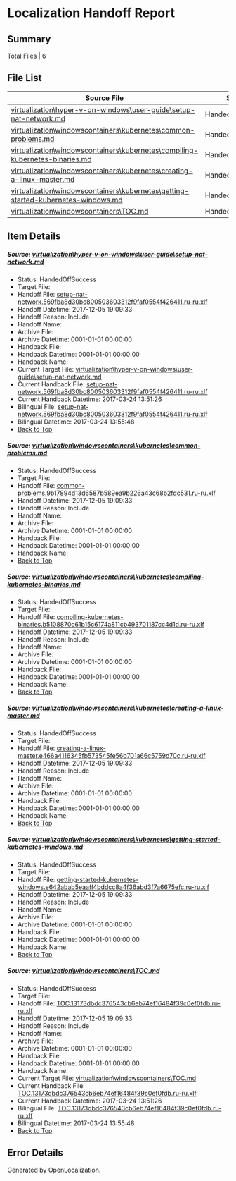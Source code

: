 # <a name='report-top'></a> Localization Handoff Report

## Summary
 Total Files | 6

## File List
 Source File | Status | Details 
 ----------- | ------ | ------- 
 [virtualization\hyper-v-on-windows\user-guide\setup-nat-network.md](https://github.com/Microsoft/Virtualization-Documentation-Private/blob/ad5f6344230c7c4977adf3769fb7b01a5eca7bb9/virtualization/hyper-v-on-windows/user-guide/setup-nat-network.md) | HandedOffSuccess | [Details](#6f5872a4f16bcce504af3e6e81ef3e820013d121247)
 [virtualization\windowscontainers\kubernetes\common-problems.md](https://github.com/Microsoft/Virtualization-Documentation-Private/blob/ad5f6344230c7c4977adf3769fb7b01a5eca7bb9/virtualization/windowscontainers/kubernetes/common-problems.md) | HandedOffSuccess | [Details](#73b44ffd12fba58ac4ef38352c012061a6817945314)
 [virtualization\windowscontainers\kubernetes\compiling-kubernetes-binaries.md](https://github.com/Microsoft/Virtualization-Documentation-Private/blob/ad5f6344230c7c4977adf3769fb7b01a5eca7bb9/virtualization/windowscontainers/kubernetes/compiling-kubernetes-binaries.md) | HandedOffSuccess | [Details](#53d55eed155254f809bc3f45b8e3891dab54f209315)
 [virtualization\windowscontainers\kubernetes\creating-a-linux-master.md](https://github.com/Microsoft/Virtualization-Documentation-Private/blob/ad5f6344230c7c4977adf3769fb7b01a5eca7bb9/virtualization/windowscontainers/kubernetes/creating-a-linux-master.md) | HandedOffSuccess | [Details](#8fa8b0a6b97d9909d0b1e670b37a0a541901a08d317)
 [virtualization\windowscontainers\kubernetes\getting-started-kubernetes-windows.md](https://github.com/Microsoft/Virtualization-Documentation-Private/blob/ad5f6344230c7c4977adf3769fb7b01a5eca7bb9/virtualization/windowscontainers/kubernetes/getting-started-kubernetes-windows.md) | HandedOffSuccess | [Details](#d88ab46dc0046256ebed9c6696a99104a7197fad318)
 [virtualization\windowscontainers\TOC.md](https://github.com/Microsoft/Virtualization-Documentation-Private/blob/ad5f6344230c7c4977adf3769fb7b01a5eca7bb9/virtualization/windowscontainers/TOC.md) | HandedOffSuccess | [Details](#3f9d42ad3c55341f698950b317a249adc9ab6855419)

## Item Details
##### <a name='6f5872a4f16bcce504af3e6e81ef3e820013d121247'></a> Source: [virtualization\hyper-v-on-windows\user-guide\setup-nat-network.md](https://github.com/Microsoft/Virtualization-Documentation-Private/blob/ad5f6344230c7c4977adf3769fb7b01a5eca7bb9/virtualization/hyper-v-on-windows/user-guide/setup-nat-network.md)
* Status: HandedOffSuccess
* Target File: 
* Handoff File: [setup-nat-network.569fba8d30bc800503603312f9faf0554f426411.ru-ru.xlf](https://github.com/MicrosoftDocs/Virtualization-Documentation-Private.handoff/blob/fae72847d4c6ed717f3e0e33c45e46d6e279588c/ol-handoff/MicrosoftDocs/Virtualization-Documentation-Private.ru-ru/live/setup-nat-network.569fba8d30bc800503603312f9faf0554f426411.ru-ru.xlf)
* Handoff Datetime: 2017-12-05 19:09:33
* Handoff Reason: Include
* Handoff Name: 
* Archive File: 
* Archive Datetime: 0001-01-01 00:00:00
* Handback File: 
* Handback Datetime: 0001-01-01 00:00:00
* Handback Name: 
* Current Target File: [virtualization\hyper-v-on-windows\user-guide\setup-nat-network.md](https://github.com/MicrosoftDocs/Virtualization-Documentation-Private.ru-ru/blob/acb5c88f6cafcc4ed2e300234c2f1a456634af10/virtualization/hyper-v-on-windows/user-guide/setup-nat-network.md)
* Current Handback File: [setup-nat-network.569fba8d30bc800503603312f9faf0554f426411.ru-ru.xlf](https://github.com/MicrosoftDocs/Virtualization-Documentation-Private.handback/blob/21bfd91373f92b540f1a914790bb4d09fe99bf58/ol-handback/Microsoft/Virtualization-Documentation-Private.ru-ru/live/setup-nat-network.569fba8d30bc800503603312f9faf0554f426411.ru-ru.xlf)
* Current Handback Datetime: 2017-03-24 13:51:26
* Bilingual File: [setup-nat-network.569fba8d30bc800503603312f9faf0554f426411.ru-ru.xlf](https://github.com/MicrosoftDocs/Virtualization-Documentation-Private.handback/blob/21bfd91373f92b540f1a914790bb4d09fe99bf58/ol-handback/Microsoft/Virtualization-Documentation-Private.ru-ru/live/setup-nat-network.569fba8d30bc800503603312f9faf0554f426411.ru-ru.xlf)
* Bilingual Datetime: 2017-03-24 13:55:48
* [Back to Top](#report-top)

##### <a name='73b44ffd12fba58ac4ef38352c012061a6817945314'></a> Source: [virtualization\windowscontainers\kubernetes\common-problems.md](https://github.com/Microsoft/Virtualization-Documentation-Private/blob/ad5f6344230c7c4977adf3769fb7b01a5eca7bb9/virtualization/windowscontainers/kubernetes/common-problems.md)
* Status: HandedOffSuccess
* Target File: 
* Handoff File: [common-problems.9b17894d13d6587b589ea9b226a43c68b2fdc531.ru-ru.xlf](https://github.com/MicrosoftDocs/Virtualization-Documentation-Private.handoff/blob/fae72847d4c6ed717f3e0e33c45e46d6e279588c/ol-handoff/MicrosoftDocs/Virtualization-Documentation-Private.ru-ru/live/common-problems.9b17894d13d6587b589ea9b226a43c68b2fdc531.ru-ru.xlf)
* Handoff Datetime: 2017-12-05 19:09:33
* Handoff Reason: Include
* Handoff Name: 
* Archive File: 
* Archive Datetime: 0001-01-01 00:00:00
* Handback File: 
* Handback Datetime: 0001-01-01 00:00:00
* Handback Name: 
* [Back to Top](#report-top)

##### <a name='53d55eed155254f809bc3f45b8e3891dab54f209315'></a> Source: [virtualization\windowscontainers\kubernetes\compiling-kubernetes-binaries.md](https://github.com/Microsoft/Virtualization-Documentation-Private/blob/ad5f6344230c7c4977adf3769fb7b01a5eca7bb9/virtualization/windowscontainers/kubernetes/compiling-kubernetes-binaries.md)
* Status: HandedOffSuccess
* Target File: 
* Handoff File: [compiling-kubernetes-binaries.b5108870c61b15c6174a811cb493701187cc4d1d.ru-ru.xlf](https://github.com/MicrosoftDocs/Virtualization-Documentation-Private.handoff/blob/fae72847d4c6ed717f3e0e33c45e46d6e279588c/ol-handoff/MicrosoftDocs/Virtualization-Documentation-Private.ru-ru/live/compiling-kubernetes-binaries.b5108870c61b15c6174a811cb493701187cc4d1d.ru-ru.xlf)
* Handoff Datetime: 2017-12-05 19:09:33
* Handoff Reason: Include
* Handoff Name: 
* Archive File: 
* Archive Datetime: 0001-01-01 00:00:00
* Handback File: 
* Handback Datetime: 0001-01-01 00:00:00
* Handback Name: 
* [Back to Top](#report-top)

##### <a name='8fa8b0a6b97d9909d0b1e670b37a0a541901a08d317'></a> Source: [virtualization\windowscontainers\kubernetes\creating-a-linux-master.md](https://github.com/Microsoft/Virtualization-Documentation-Private/blob/ad5f6344230c7c4977adf3769fb7b01a5eca7bb9/virtualization/windowscontainers/kubernetes/creating-a-linux-master.md)
* Status: HandedOffSuccess
* Target File: 
* Handoff File: [creating-a-linux-master.e466a4116345fb573545fe56b701a66c5759d70c.ru-ru.xlf](https://github.com/MicrosoftDocs/Virtualization-Documentation-Private.handoff/blob/fae72847d4c6ed717f3e0e33c45e46d6e279588c/ol-handoff/MicrosoftDocs/Virtualization-Documentation-Private.ru-ru/live/creating-a-linux-master.e466a4116345fb573545fe56b701a66c5759d70c.ru-ru.xlf)
* Handoff Datetime: 2017-12-05 19:09:33
* Handoff Reason: Include
* Handoff Name: 
* Archive File: 
* Archive Datetime: 0001-01-01 00:00:00
* Handback File: 
* Handback Datetime: 0001-01-01 00:00:00
* Handback Name: 
* [Back to Top](#report-top)

##### <a name='d88ab46dc0046256ebed9c6696a99104a7197fad318'></a> Source: [virtualization\windowscontainers\kubernetes\getting-started-kubernetes-windows.md](https://github.com/Microsoft/Virtualization-Documentation-Private/blob/ad5f6344230c7c4977adf3769fb7b01a5eca7bb9/virtualization/windowscontainers/kubernetes/getting-started-kubernetes-windows.md)
* Status: HandedOffSuccess
* Target File: 
* Handoff File: [getting-started-kubernetes-windows.e642abab5eaaff4bddcc8a4f36abd3f7a6675efc.ru-ru.xlf](https://github.com/MicrosoftDocs/Virtualization-Documentation-Private.handoff/blob/fae72847d4c6ed717f3e0e33c45e46d6e279588c/ol-handoff/MicrosoftDocs/Virtualization-Documentation-Private.ru-ru/live/getting-started-kubernetes-windows.e642abab5eaaff4bddcc8a4f36abd3f7a6675efc.ru-ru.xlf)
* Handoff Datetime: 2017-12-05 19:09:33
* Handoff Reason: Include
* Handoff Name: 
* Archive File: 
* Archive Datetime: 0001-01-01 00:00:00
* Handback File: 
* Handback Datetime: 0001-01-01 00:00:00
* Handback Name: 
* [Back to Top](#report-top)

##### <a name='3f9d42ad3c55341f698950b317a249adc9ab6855419'></a> Source: [virtualization\windowscontainers\TOC.md](https://github.com/Microsoft/Virtualization-Documentation-Private/blob/ad5f6344230c7c4977adf3769fb7b01a5eca7bb9/virtualization/windowscontainers/TOC.md)
* Status: HandedOffSuccess
* Target File: 
* Handoff File: [TOC.13173dbdc376543cb6eb74ef16484f39c0ef0fdb.ru-ru.xlf](https://github.com/MicrosoftDocs/Virtualization-Documentation-Private.handoff/blob/fae72847d4c6ed717f3e0e33c45e46d6e279588c/ol-handoff/MicrosoftDocs/Virtualization-Documentation-Private.ru-ru/live/TOC.13173dbdc376543cb6eb74ef16484f39c0ef0fdb.ru-ru.xlf)
* Handoff Datetime: 2017-12-05 19:09:33
* Handoff Reason: Include
* Handoff Name: 
* Archive File: 
* Archive Datetime: 0001-01-01 00:00:00
* Handback File: 
* Handback Datetime: 0001-01-01 00:00:00
* Handback Name: 
* Current Target File: [virtualization\windowscontainers\TOC.md](https://github.com/MicrosoftDocs/Virtualization-Documentation-Private.ru-ru/blob/acb5c88f6cafcc4ed2e300234c2f1a456634af10/virtualization/windowscontainers/TOC.md)
* Current Handback File: [TOC.13173dbdc376543cb6eb74ef16484f39c0ef0fdb.ru-ru.xlf](https://github.com/MicrosoftDocs/Virtualization-Documentation-Private.handback/blob/21bfd91373f92b540f1a914790bb4d09fe99bf58/ol-handback/Microsoft/Virtualization-Documentation-Private.ru-ru/live/TOC.13173dbdc376543cb6eb74ef16484f39c0ef0fdb.ru-ru.xlf)
* Current Handback Datetime: 2017-03-24 13:51:26
* Bilingual File: [TOC.13173dbdc376543cb6eb74ef16484f39c0ef0fdb.ru-ru.xlf](https://github.com/MicrosoftDocs/Virtualization-Documentation-Private.handback/blob/21bfd91373f92b540f1a914790bb4d09fe99bf58/ol-handback/Microsoft/Virtualization-Documentation-Private.ru-ru/live/TOC.13173dbdc376543cb6eb74ef16484f39c0ef0fdb.ru-ru.xlf)
* Bilingual Datetime: 2017-03-24 13:55:48
* [Back to Top](#report-top)


## Error Details

Generated by OpenLocalization.
